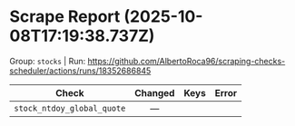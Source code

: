 # Scrape Report (2025-10-08T17:19:38.737Z)

Group: `stocks`  |  Run: https://github.com/AlbertoRoca96/scraping-checks-scheduler/actions/runs/18352686845

| Check | Changed | Keys | Error |
|---|:---:|:--|:--|
| `stock_ntdoy_global_quote` | — |  |  |
